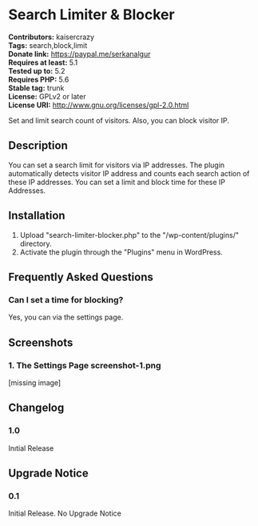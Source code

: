 # Search Limiter & Blocker 
**Contributors:** kaisercrazy  
**Tags:** search,block,limit  
**Donate link:** https://paypal.me/serkanalgur  
**Requires at least:** 5.1  
**Tested up to:** 5.2  
**Requires PHP:** 5.6  
**Stable tag:** trunk  
**License:** GPLv2 or later  
**License URI:** http://www.gnu.org/licenses/gpl-2.0.html  

Set and limit search count of visitors. Also, you can block visitor IP.


## Description 
You can set a search limit for visitors via IP addresses. The plugin automatically detects visitor IP address and counts each search action of these IP addresses. You can set a limit and block time for these IP Addresses.


## Installation 
1. Upload \"search-limiter-blocker.php\" to the \"/wp-content/plugins/\" directory.
2. Activate the plugin through the \"Plugins\" menu in WordPress.


## Frequently Asked Questions 

### Can I set a time for blocking? 
Yes, you can via the settings page.


## Screenshots 
### 1. The Settings Page screenshot-1.png
[missing image]



## Changelog 

### 1.0 
Inıtial Release


## Upgrade Notice 

### 0.1 
Initial Release. No Upgrade Notice
